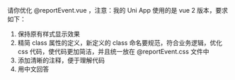 请你优化 @reportEvent.vue ，注意：我的 Uni App 使用的是 vue 2 版本，要求如下：
1. 保持原有样式显示效果
2. 精简 class 属性的定义，新定义的 class 命名要规范，符合业务逻辑，优化 css 代码，使代码更加简洁，并且统一放在 @reportEvent.css 文件中
2. 添加清晰的注释，便于理解代码
3. 用中文回答
